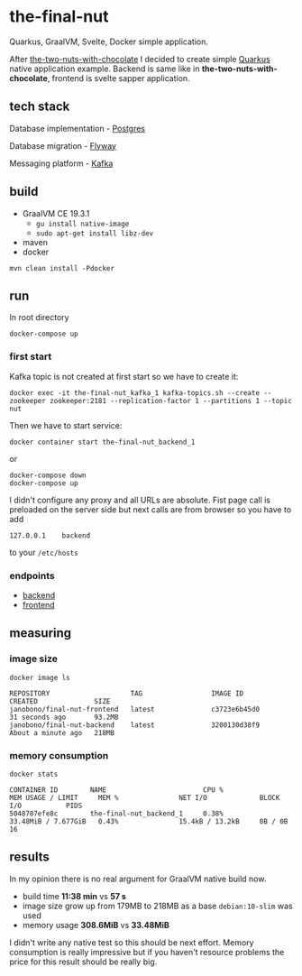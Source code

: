 # the-final-nut
Quarkus, GraalVM, Svelte, Docker simple application.

After [the-two-nuts-with-chocolate](https://github.com/janobono/the-two-nuts-with-chocolate) I decided to create simple 
[Quarkus](https://quarkus.io/) native application example. Backend is same like in **the-two-nuts-with-chocolate**, 
frontend is svelte sapper application.


## tech stack

Database implementation - [Postgres](https://www.postgresql.org/)

Database migration - [Flyway](https://flywaydb.org/)

Messaging platform - [Kafka](https://kafka.apache.org/)


## build

- GraalVM CE 19.3.1 
  - `gu install native-image`
  - `sudo apt-get install libz-dev`
- maven
- docker

```shell script
mvn clean install -Pdocker
```


## run

In root directory

```shell script
docker-compose up
```


### first start

Kafka topic is not created at first start so we have to create it:
```shell script
docker exec -it the-final-nut_kafka_1 kafka-topics.sh --create --zookeeper zookeeper:2181 --replication-factor 1 --partitions 1 --topic nut
```

Then we have to start service:
```shell script
docker container start the-final-nut_backend_1
```
or
```shell script
docker-compose down
docker-compose up 
```

I didn't configure any proxy and all URLs are absolute. Fist page call is preloaded on the server side but next calls are from browser so you have to add 
```
127.0.0.1    backend
``` 
to your `/etc/hosts`


### endpoints

- [backend](http://127.0.0.1:8080/user/)
- [frontend](http://127.0.0.1)


## measuring


### image size

```shell script
docker image ls
```

```
REPOSITORY                    TAG                 IMAGE ID            CREATED              SIZE
janobono/final-nut-frontend   latest              c3723e6b45d0        31 seconds ago       93.2MB
janobono/final-nut-backend    latest              3200130d38f9        About a minute ago   218MB
```


### memory consumption

```shell script
docker stats
```

```
CONTAINER ID        NAME                        CPU %               MEM USAGE / LIMIT     MEM %               NET I/O             BLOCK I/O           PIDS
5048787efe8c        the-final-nut_backend_1     0.38%               33.48MiB / 7.677GiB   0.43%               15.4kB / 13.2kB     0B / 0B             16
```


## results

In my opinion there is no real argument for GraalVM native build now.
 
- build time **11:38 min** vs **57 s**
- image size grow up from 179MB to 218MB as a base `debian:10-slim` was used
- memory usage **308.6MiB** vs **33.48MiB**

I didn't write any native test so this should be next effort. Memory consumption is really impressive but if you haven't
resource problems the price for this result should be really big.
